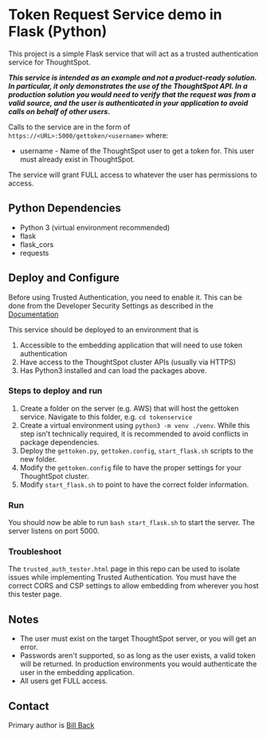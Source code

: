 # Token Request Service demo in Flask (Python)

This project is a simple Flask service that will act as a trusted authentication service for ThoughtSpot.  

*__This service is intended as an example and not a product-ready solution.  In particular, it only demonstrates the use of the ThoughtSpot API.  In a production solution you would need to verify that the request was from a valid source, and the user is authenticated in your application to avoid calls on behalf of other users.__*

Calls to the service are in the form of `https://<URL>:5000/gettoken/<username>`
where:
* username - Name of the ThoughtSpot user to get a token for.  This user must already exist in ThoughtSpot.

The service will grant FULL access to whatever the user has permissions to access.

## Python Dependencies
* Python 3 (virtual environment recommended)
* flask
* flask_cors
* requests

## Deploy and Configure

Before using Trusted Authentication, you need to enable it.  This can be done from the Developer Security Settings as described in the [Documentation](https://cloud-docs.thoughtspot.com/admin/ts-cloud/trusted-authentication.html)

This service should be deployed to an environment that is

1. Accessible to the embedding application that will need to use token authentication
2. Have access to the ThoughtSpot cluster APIs (usually via HTTPS)
3. Has Python3 installed and can load the packages above.

### Steps to deploy and run

1. Create a folder on the server (e.g. AWS) that will host the gettoken service.  Navigate to this folder, e.g. `cd tokenservice`
2. Create a virtual environment using `python3 -m venv ./venv`.  While this step isn't technically required, it is recommended to avoid conflicts in package dependencies.
3. Deploy the `gettoken.py`, `gettoken.config`, `start_flask.sh` scripts to the new folder.
4. Modify the `gettoken.config` file to have the proper settings for your ThoughtSpot cluster.
5. Modify `start_flask.sh` to point to have the correct folder information.

### Run
You should now be able to run `bash start_flask.sh` to start the server.  The server listens on port 5000. 

### Troubleshoot
The `trusted_auth_tester.html` page in this repo can be used to isolate issues while implementing Trusted Authentication. You must have the correct CORS and CSP settings to allow embedding from wherever you host this tester page.

## Notes

* The user must exist on the target ThoughtSpot server, or you will get an error.
* Passwords aren't supported, so as long as the user exists, a valid token will be returned.  In production environments you would authenticate the user in the embedding application.
* All users get FULL access.

## Contact
Primary author is [Bill Back](https://github.com/billdback-ts)

